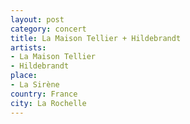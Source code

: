 ```yaml
---
layout: post
category: concert
title: La Maison Tellier + Hildebrandt
artists: 
- La Maison Tellier
- Hildebrandt
place:
- La Sirène
country: France
city: La Rochelle
---
```


